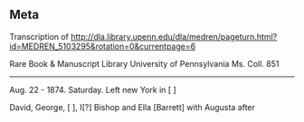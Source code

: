 ## Meta
Transcription of http://dla.library.upenn.edu/dla/medren/pageturn.html?id=MEDREN_5103295&rotation=0&currentpage=6 

Rare Book & Manuscript Library University of Pennsylvania Ms. Coll. 851

------

Aug. 22 - 1874. Saturday. Left new York in [ ]

David, George, [ ], I[?] Bishop and Ella [Barrett] with Augusta after


